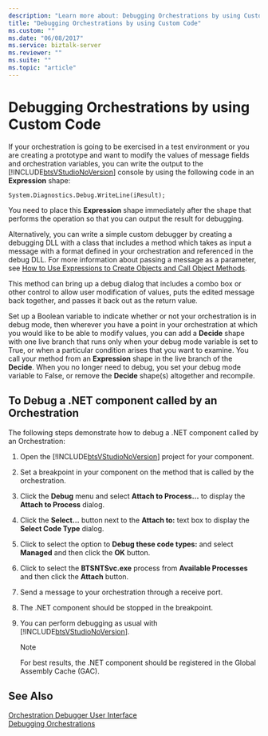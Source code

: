 ```yaml
---
description: "Learn more about: Debugging Orchestrations by using Custom Code"
title: "Debugging Orchestrations by using Custom Code"
ms.custom: ""
ms.date: "06/08/2017"
ms.service: biztalk-server
ms.reviewer: ""
ms.suite: ""
ms.topic: "article"
---
```

# Debugging Orchestrations by using Custom Code
If your orchestration is going to be exercised in a test environment or you are creating a prototype and want to modify the values of message fields and orchestration variables, you can write the output to the [!INCLUDE[btsVStudioNoVersion](../includes/btsvstudionoversion-md.md)] console by using the following code in an **Expression** shape:  
  
```  
System.Diagnostics.Debug.WriteLine(iResult);  
```  
  
 You need to place this **Expression** shape immediately after the shape that performs the operation so that you can output the result for debugging.  
  
 Alternatively, you can write a simple custom debugger by creating a debugging DLL with a class that includes a method which takes as input a message with a format defined in your orchestration and referenced in the debug DLL. For more information about passing a message as a parameter, see [How to Use Expressions to Create Objects and Call Object Methods](../core/how-to-use-expressions-to-create-objects-and-call-object-methods.md).  
  
 This method can bring up a debug dialog that includes a combo box or other control to allow user modification of values, puts the edited message back together, and passes it back out as the return value.  
  
 Set up a Boolean variable to indicate whether or not your orchestration is in debug mode, then wherever you have a point in your orchestration at which you would like to be able to modify values, you can add a **Decide** shape with one live branch that runs only when your debug mode variable is set to True, or when a particular condition arises that you want to examine. You call your method from an **Expression** shape in the live branch of the **Decide**. When you no longer need to debug, you set your debug mode variable to False, or remove the **Decide** shape(s) altogether and recompile.  
  
## To Debug a .NET component called by an Orchestration  
 The following steps demonstrate how to debug a .NET component called by an Orchestration:  
  
1. Open the [!INCLUDE[btsVStudioNoVersion](../includes/btsvstudionoversion-md.md)] project for your component.  
  
2. Set a breakpoint in your component on the method that is called by the orchestration.  
  
3. Click the **Debug** menu and select **Attach to Process…** to display the **Attach to Process** dialog.  
  
4. Click the **Select…** button next to the **Attach to:** text box to display the **Select Code Type** dialog.  
  
5. Click to select the option to **Debug these code types:** and select **Managed** and then click the **OK** button.  
  
6. Click to select the **BTSNTSvc.exe** process from **Available Processes** and then click the **Attach** button.  
  
7. Send a message to your orchestration through a receive port.  
  
8. The .NET component should be stopped in the breakpoint.  
  
9. You can perform debugging as usual with [!INCLUDE[btsVStudioNoVersion](../includes/btsvstudionoversion-md.md)].  
  
    > [!NOTE]
    >  For best results, the .NET component should be registered in the Global Assembly Cache (GAC).  
  
## See Also  
 [Orchestration Debugger User Interface](../core/orchestration-debugger-user-interface.md)   
 [Debugging Orchestrations](../core/debugging-orchestrations.md)
